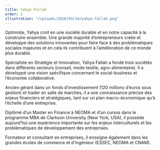 ```yaml
---
title: Yahya Fallah
order: 2
illustration: "/uploads/2018/03/14/yahya-fallah.png"
---
```


Optimiste, Yahya croit en une société durable et en notre capacité à la construire ensemble. Une grande majorité d’entrepreneurs créée et développe des solutions innovantes pour faire face à des problématiques sociales majeures et en cela ils contribuent à l’amélioration de ce monde plus durable.

Spécialiste en Stratégie et Innovation, Yahya Fallah a fondé trois sociétés dans différents secteurs (conseil, mode textile, agro-alimentaire). Il a développé une vision spécifique concernant le social-business et l’économie collaborative.

Ancien gérant dans un fonds d’investissement (120 millions d’euros sous gestion) et trader en salle de marchés, il a une connaissance précise des enjeux financiers et stratégiques, tant sur un plan macro-économique qu’à l’échelle d’une entreprise.

Diplômé d’un Master en Finance à NEOMA et d’un cursus dans le programme MBA de Clarkson University (New York, USA), il possède aujourd’hui une expérience importante sur les enjeux interculturels et les problématiques de développement des entreprises.

Formateur et consultant en entreprises, il enseigne également dans les grandes écoles de commerce et d’ingénieur (ESSEC, NEOMA et CNAM).

